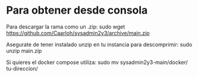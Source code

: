 # Para obtener desde consola

Para descargar la rama como un .zip:
  sudo wget https://github.com/Caarloh/sysadmin2y3/archive/main.zip

Asegurate de tener instalado unzip en tu instancia
para descomprimir:
  sudo unzip main.zip

Si quieres el docker compose utiliza:
  sudo mv sysadmin2y3-main/docker/ tu-direccion/
